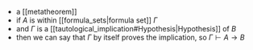- a [[metatheorem]]
- if $A$ is within [[formula_sets|formula set]] $\Gamma$
- and $\Gamma$ is a [[tautological_implication#Hypothesis|Hypothesis]] of $B$
- then we can say that $\Gamma$ by itself proves the implication, so $\Gamma \vdash A \rightarrow B$